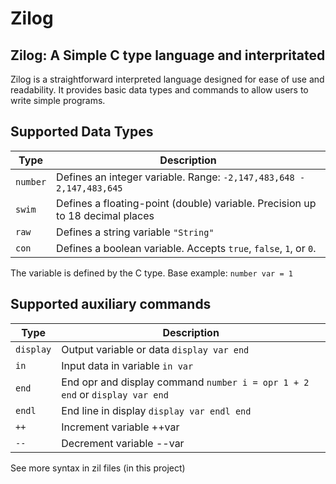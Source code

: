 # Zilog

## Zilog: A Simple C type language and interpritated

Zilog is a straightforward interpreted language designed for ease of use and readability. It provides basic data types and commands to allow users to write simple programs.

## Supported Data Types

| Type           | Description                                                                             |
|----------------|-----------------------------------------------------------------------------------------|
| `number`       | Defines an integer variable. Range:  `-2,147,483,648 - 2,147,483,645`                   |
| `swim`         | Defines a floating-point (double) variable. Precision up to 18 decimal places           |
| `raw`          | Defines a string variable  `"String"`                                                   |
| `con`          | Defines a boolean variable. Accepts `true`, `false`, `1`, or `0`.   |

The variable is defined by the C type. Base example: `number var = 1`

## Supported auxiliary commands

| Type           | Description                                                                             |
|----------------|-----------------------------------------------------------------------------------------|
| `display`      | Output variable or data `display var end`                                                                |
| `in`           | Input data in variable  `in var`                                                                |
| `end`          | End opr and display command `number i = opr 1 + 2 end` or `display var end`                                                             |
| `endl`         | End line in display `display var endl end`                                                                     |
| `++`         | Increment variable ++var                                                                    |
| `--`         | Decrement variable --var                                                                    |

See more syntax in zil files (in this project)
